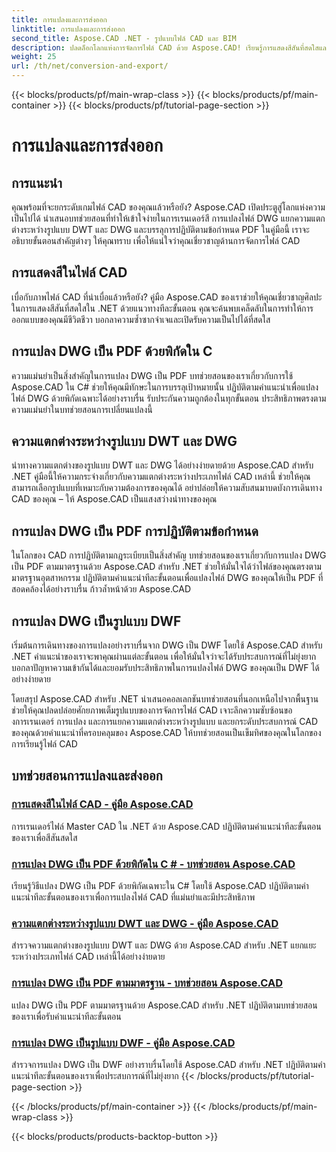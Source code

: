 ```yaml
---
title: การแปลงและการส่งออก
linktitle: การแปลงและการส่งออก
second_title: Aspose.CAD .NET - รูปแบบไฟล์ CAD และ BIM
description: ปลดล็อกโลกแห่งการจัดการไฟล์ CAD ด้วย Aspose.CAD! เรียนรู้การแสดงสีสันที่สดใสและแปลงไฟล์ DWG เจาะลึกในรูปแบบ DWT และ DWG เพื่อผลลัพธ์ที่แม่นยำ
weight: 25
url: /th/net/conversion-and-export/
---
```


{{< blocks/products/pf/main-wrap-class >}}
{{< blocks/products/pf/main-container >}}
{{< blocks/products/pf/tutorial-page-section >}}

# การแปลงและการส่งออก



## การแนะนำ

คุณพร้อมที่จะยกระดับเกมไฟล์ CAD ของคุณแล้วหรือยัง? Aspose.CAD เปิดประตูสู่โลกแห่งความเป็นไปได้ นำเสนอบทช่วยสอนที่ทำให้เข้าใจง่ายในการเรนเดอร์สี การแปลงไฟล์ DWG แยกความแตกต่างระหว่างรูปแบบ DWT และ DWG และบรรลุการปฏิบัติตามข้อกำหนด PDF ในคู่มือนี้ เราจะอธิบายขั้นตอนสำคัญต่างๆ ให้คุณทราบ เพื่อให้แน่ใจว่าคุณเชี่ยวชาญด้านการจัดการไฟล์ CAD

## การแสดงสีในไฟล์ CAD

เบื่อกับภาพไฟล์ CAD ที่น่าเบื่อแล้วหรือยัง? คู่มือ Aspose.CAD ของเราช่วยให้คุณเชี่ยวชาญศิลปะในการแสดงสีสันที่สดใสใน .NET ด้วยแนวทางทีละขั้นตอน คุณจะค้นพบเคล็ดลับในการทำให้การออกแบบของคุณมีชีวิตชีวา บอกลาความซ้ำซากจำเจและเปิดรับความเป็นไปได้ที่สดใส

## การแปลง DWG เป็น PDF ด้วยพิกัดใน C #

ความแม่นยำเป็นสิ่งสำคัญในการแปลง DWG เป็น PDF บทช่วยสอนของเราเกี่ยวกับการใช้ Aspose.CAD ใน C# ช่วยให้คุณมีทักษะในการบรรลุเป้าหมายนั้น ปฏิบัติตามคำแนะนำเพื่อแปลงไฟล์ DWG ด้วยพิกัดเฉพาะได้อย่างราบรื่น รับประกันความถูกต้องในทุกขั้นตอน ประสิทธิภาพตรงตามความแม่นยำในบทช่วยสอนการเปลี่ยนแปลงนี้

## ความแตกต่างระหว่างรูปแบบ DWT และ DWG

นำทางความแตกต่างของรูปแบบ DWT และ DWG ได้อย่างง่ายดายด้วย Aspose.CAD สำหรับ .NET คู่มือนี้ให้ความกระจ่างเกี่ยวกับความแตกต่างระหว่างประเภทไฟล์ CAD เหล่านี้ ช่วยให้คุณสามารถเลือกรูปแบบที่เหมาะกับความต้องการของคุณได้ อย่าปล่อยให้ความสับสนมาบดบังการเดินทาง CAD ของคุณ – ให้ Aspose.CAD เป็นแสงสว่างนำทางของคุณ

## การแปลง DWG เป็น PDF การปฏิบัติตามข้อกำหนด

ในโลกของ CAD การปฏิบัติตามกฎระเบียบเป็นสิ่งสำคัญ บทช่วยสอนของเราเกี่ยวกับการแปลง DWG เป็น PDF ตามมาตรฐานด้วย Aspose.CAD สำหรับ .NET ช่วยให้มั่นใจได้ว่าไฟล์ของคุณตรงตามมาตรฐานอุตสาหกรรม ปฏิบัติตามคำแนะนำทีละขั้นตอนเพื่อแปลงไฟล์ DWG ของคุณให้เป็น PDF ที่สอดคล้องได้อย่างราบรื่น ก้าวล้ำหน้าด้วย Aspose.CAD

## การแปลง DWG เป็นรูปแบบ DWF

เริ่มต้นการเดินทางของการแปลงอย่างราบรื่นจาก DWG เป็น DWF โดยใช้ Aspose.CAD สำหรับ .NET คำแนะนำของเราจะพาคุณผ่านแต่ละขั้นตอน เพื่อให้มั่นใจว่าจะได้รับประสบการณ์ที่ไม่ยุ่งยาก บอกลาปัญหาความเข้ากันได้และยอมรับประสิทธิภาพในการแปลงไฟล์ DWG ของคุณเป็น DWF ได้อย่างง่ายดาย

โดยสรุป Aspose.CAD สำหรับ .NET นำเสนอคอลเลกชันบทช่วยสอนที่นอกเหนือไปจากพื้นฐาน ช่วยให้คุณปลดปล่อยศักยภาพเต็มรูปแบบของการจัดการไฟล์ CAD เจาะลึกความซับซ้อนของการเรนเดอร์ การแปลง และการแยกความแตกต่างระหว่างรูปแบบ และยกระดับประสบการณ์ CAD ของคุณด้วยคำแนะนำที่ครอบคลุมของ Aspose.CAD ให้บทช่วยสอนเป็นเข็มทิศของคุณในโลกของการเรียนรู้ไฟล์ CAD
## บทช่วยสอนการแปลงและส่งออก
### [การแสดงสีในไฟล์ CAD - คู่มือ Aspose.CAD](./rendering-colors-in-cad-files/)
การเรนเดอร์ไฟล์ Master CAD ใน .NET ด้วย Aspose.CAD ปฏิบัติตามคำแนะนำทีละขั้นตอนของเราเพื่อสีสันสดใส
### [การแปลง DWG เป็น PDF ด้วยพิกัดใน C # - บทช่วยสอน Aspose.CAD](./converting-dwg-to-pdf-with-coordinates/)
เรียนรู้วิธีแปลง DWG เป็น PDF ด้วยพิกัดเฉพาะใน C# โดยใช้ Aspose.CAD ปฏิบัติตามคำแนะนำทีละขั้นตอนของเราเพื่อการแปลงไฟล์ CAD ที่แม่นยำและมีประสิทธิภาพ
### [ความแตกต่างระหว่างรูปแบบ DWT และ DWG - คู่มือ Aspose.CAD](./distinguishing-between-dwt-and-dwg-formats/)
สำรวจความแตกต่างของรูปแบบ DWT และ DWG ด้วย Aspose.CAD สำหรับ .NET แยกแยะระหว่างประเภทไฟล์ CAD เหล่านี้ได้อย่างง่ายดาย
### [การแปลง DWG เป็น PDF ตามมาตรฐาน - บทช่วยสอน Aspose.CAD](./converting-dwg-to-compliance-pdf/)
แปลง DWG เป็น PDF ตามมาตรฐานด้วย Aspose.CAD สำหรับ .NET ปฏิบัติตามบทช่วยสอนของเราเพื่อรับคำแนะนำทีละขั้นตอน
### [การแปลง DWG เป็นรูปแบบ DWF - คู่มือ Aspose.CAD](./converting-dwg-to-dwf/)
สำรวจการแปลง DWG เป็น DWF อย่างราบรื่นโดยใช้ Aspose.CAD สำหรับ .NET ปฏิบัติตามคำแนะนำทีละขั้นตอนของเราเพื่อประสบการณ์ที่ไม่ยุ่งยาก
{{< /blocks/products/pf/tutorial-page-section >}}

{{< /blocks/products/pf/main-container >}}
{{< /blocks/products/pf/main-wrap-class >}}

{{< blocks/products/products-backtop-button >}}
